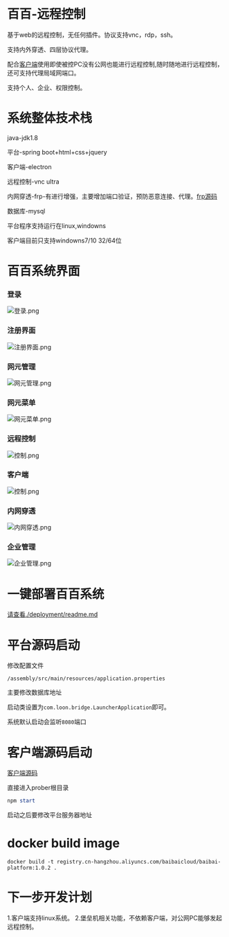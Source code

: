 # 百百-远程控制

基于web的远程控制，无任何插件。协议支持vnc，rdp，ssh。

支持内外穿透、四层协议代理。

配合[客户端](https://github.com/baibaicloud/prober)使用即使被控PC没有公网也能进行远程控制,随时随地进行远程控制，还可支持代理局域网端口。

支持个人、企业、权限控制。

# 系统整体技术栈
java-jdk1.8

平台-spring boot+html+css+jquery

客户端-electron

远程控制-vnc ultra

内网穿透-frp-有进行增强，主要增加端口验证，预防恶意连接、代理。[frp源码](https://github.com/baibaicloud/frp)

数据库-mysql

平台程序支持运行在linux,windowns

客户端目前只支持windowns7/10 32/64位

# 百百系统界面
### 登录
![登录.png](https://img-blog.csdnimg.cn/2020072523185896.png)

### 注册界面
![注册界面.png](https://img-blog.csdnimg.cn/20200725231914968.png)

### 网元管理
![网元管理.png](https://img-blog.csdnimg.cn/20200725231950291.png)

### 网元菜单
![网元菜单.png](https://img-blog.csdnimg.cn/2020072523200343.png)

### 远程控制
![控制.png](https://img-blog.csdnimg.cn/20200725232021807.png)

### 客户端
![控制.png](https://img-blog.csdnimg.cn/20200725232103974.png)

### 内网穿透
![内网穿透.png](https://img-blog.csdnimg.cn/20200725232124791.png)

### 企业管理
![企业管理.png](https://img-blog.csdnimg.cn/20200725232137332.png)

# 一键部署百百系统
[请查看./deployment/readme.md](./deployment/readme.md)

# 平台源码启动
修改配置文件

```
/assembly/src/main/resources/application.properties
```

主要修改数据库地址

启动类设置为`com.loon.bridge.LauncherApplication`即可。

系统默认启动会监听`8080`端口

# 客户端源码启动
[客户端源码](https://github.com/baibaicloud/prober)

直接进入prober根目录

```powershell
npm start
```

启动之后要修改平台服务器地址

# docker build image
```
docker build -t registry.cn-hangzhou.aliyuncs.com/baibaicloud/baibai-platform:1.0.2 .
```

# 下一步开发计划
1.客户端支持linux系统。
2.堡垒机相关功能，不依赖客户端，对公网PC能够发起远程控制。